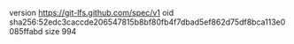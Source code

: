 version https://git-lfs.github.com/spec/v1
oid sha256:52edc3caccde206547815b8bf80fb4f7dbad5ef862d75df8bca113e0085ffabd
size 994
